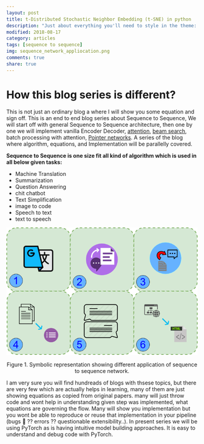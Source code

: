 ```yaml
---
layout: post
title: t-Distributed Stochastic Neighbor Embedding (t-SNE) in python
description: "Just about everything you'll need to style in the theme: headings, paragraphs, blockquotes, tables, code blocks, and more."
modified: 2018-08-17
category: articles
tags: [sequence to sequence]
img: sequence_network_appliocation.png
comments: true
share: true
---
```


# How this blog series is different?
This is not just an ordinary blog a where I will show you some equation and sign off. This is an end to end blog series about Sequence to Sequence, We will start off with general Sequence to Sequence architecture, then one by one we will implement vanilla Encoder Decoder, [attention](https://arxiv.org/abs/1706.03762), [beam search](https://guillaumegenthial.github.io/sequence-to-sequence.html), batch processing with attention, [Pointer networks](https://arxiv.org/abs/1506.03134). A series of the blog where algorithm, equations, and Implementation will be parallelly covered. 

**Sequence to Sequence is one size fit all kind of algorithm which is used in all below given tasks:**

- Machine Translation
- Summarization
- Question Answering
- chit chatbot
- Text Simplification
- image to code
- Speech to text
- text to speech

<p align="center"><img class="img-responsive" src="../assets/img/sequence_network_appliocation.png"></p>
<p align="center">Figure 1. Symbolic representation showing different application of sequence to sequence network.</p>


I am very sure you will find hundreads of blogs with thsese topics, but there are very few which are actually helps in learning, many of them are just showing equations as copied from original papers. many will just throw code and wont help in understanding given step was implemented, what equations are governing the flow. Many will show you implementation but you wont be able to reproduce or reuse that implementation in your pipeline (bugs :bug: ?? errors ?? questionable extensibility..).
In present series we will be using PyTorch as is having intuitive model building approaches. It is easy to understand and debug code with PyTorch.








